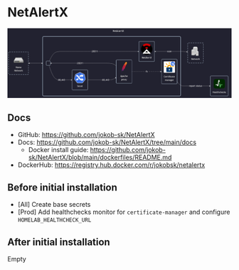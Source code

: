 # NetAlertX

![diagram](../../docs/diagrams/out/apps/netalertx.png)

## Docs

- GitHub: <https://github.com/jokob-sk/NetAlertX>
- Docs: <https://github.com/jokob-sk/NetAlertX/tree/main/docs>
    - Docker install guide: <https://github.com/jokob-sk/NetAlertX/blob/main/dockerfiles/README.md>
- DockerHub: <https://registry.hub.docker.com/r/jokobsk/netalertx>

## Before initial installation

- \[All\] Create base secrets
- \[Prod\] Add healthchecks monitor for `certificate-manager` and configure `HOMELAB_HEALTHCHECK_URL`

## After initial installation

Empty
